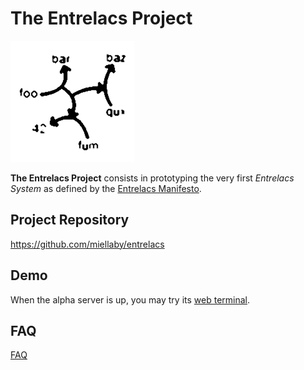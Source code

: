 # The Entrelacs Project

![Arrows Logo](pictures/arrows-logo-2.png)

**The Entrelacs Project** consists in prototyping the very first *Entrelacs System* as defined by the [Entrelacs Manifesto](EntrelacsManifesto.md).

## Project Repository

<https://github.com/miellaby/entrelacs>

## Demo

When the alpha server is up, you may try its [web terminal](web-terminal/index.html#pub).

## FAQ

[FAQ](FAQ.md)
